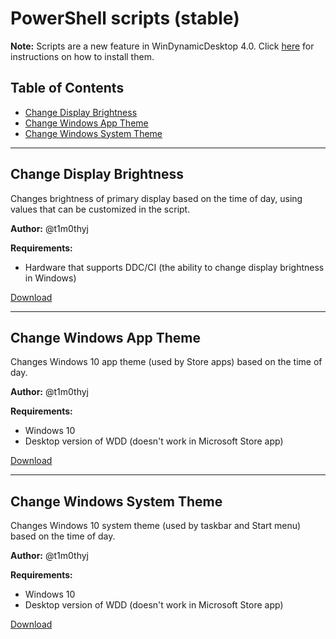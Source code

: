 # PowerShell scripts (stable)

**Note:** Scripts are a new feature in WinDynamicDesktop 4.0. Click [here](https://github.com/t1m0thyj/WinDynamicDesktop/wiki/Installing-scripts) for instructions on how to install them.

## Table of Contents

- [Change Display Brightness](#change-display-brightness)
- [Change Windows App Theme](#change-windows-app-theme)
- [Change Windows System Theme](#change-windows-system-theme)

---

## Change Display Brightness

Changes brightness of primary display based on the time of day, using values that can be customized in the script.

**Author:** @t1m0thyj

**Requirements:**
- Hardware that supports DDC/CI (the ability to change display brightness in Windows)

[Download](/stable/ChangeDisplayBrightness.ps1?raw=true)

---

## Change Windows App Theme

Changes Windows 10 app theme (used by Store apps) based on the time of day.

**Author:** @t1m0thyj

**Requirements:**
- Windows 10
- Desktop version of WDD (doesn't work in Microsoft Store app)

[Download](/stable/ChangeWindowsAppTheme.ps1?raw=true)

---

## Change Windows System Theme

Changes Windows 10 system theme (used by taskbar and Start menu) based on the time of day.

**Author:** @t1m0thyj

**Requirements:**
- Windows 10
- Desktop version of WDD (doesn't work in Microsoft Store app)

[Download](/stable/ChangeWindowsSystemTheme.ps1?raw=true)
